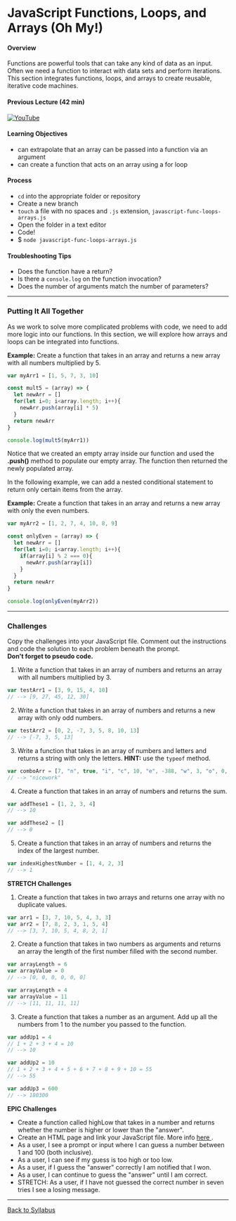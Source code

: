 # JavaScript Functions, Loops, and Arrays (Oh My!)

#### Overview
Functions are powerful tools that can take any kind of data as an input. Often we need a function to interact with data sets and perform iterations. This section integrates functions, loops, and arrays to create reusable, iterative code machines.

#### Previous Lecture (42 min)
[![YouTube](http://img.youtube.com/vi/V6pmC4ylFjk/0.jpg)](https://www.youtube.com/watch?v=V6pmC4ylFjk)

#### Learning Objectives
- can extrapolate that an array can be passed into a function via an argument
- can create a function that acts on an array using a for loop

#### Process
- `cd` into the appropriate folder or repository
- Create a new branch
- `touch` a file with no spaces and `.js` extension, `javascript-func-loops-arrays.js`
- Open the folder in a text editor
- Code!
- $ `node javascript-func-loops-arrays.js`

#### Troubleshooting Tips
- Does the function have a return?
- Is there a `console.log` on the function invocation?
- Does the number of arguments match the number of parameters?

---

### Putting It All Together
As we work to solve more complicated problems with code, we need to add more logic into our functions. In this section, we will explore how arrays and loops can be integrated into functions.

**Example:** Create a function that takes in an array and returns a new array with all numbers multiplied by 5.

```javascript
var myArr1 = [1, 5, 7, 3, 10]

const mult5 = (array) => {
  let newArr = []
  for(let i=0; i<array.length; i++){
    newArr.push(array[i] * 5)
  }
  return newArr
}

console.log(mult5(myArr1))
```

Notice that we created an empty array inside our function and used the **.push()** method to populate our empty array. The function then returned the newly populated array.

In the following example, we can add a nested conditional statement to return only certain items from the array.

**Example:** Create a function that takes in an array and returns a new array with only the even numbers.

```javascript
var myArr2 = [1, 2, 7, 4, 10, 8, 9]

const onlyEven = (array) => {
  let newArr = []
  for(let i=0; i<array.length; i++){
    if(array[i] % 2 === 0){
      newArr.push(array[i])
    }
  }
  return newArr
}

console.log(onlyEven(myArr2))
```

---

### Challenges
Copy the challenges into your JavaScript file. Comment out the instructions and code the solution to each problem beneath the prompt.  
**Don't forget to pseudo code.**

1. Write a function that takes in an array of numbers and returns an array with all numbers multiplied by 3.

```javascript
var testArr1 = [3, 9, 15, 4, 10]
// --> [9, 27, 45, 12, 30]
```

2. Write a function that takes in an array of numbers and returns a new array with only odd numbers.

```javascript
var testArr2 = [0, 2, -7, 3, 5, 8, 10, 13]
// --> [-7, 3, 5, 13]
```

3. Write a function that takes in an array of numbers and letters and returns a string with only the letters. **HINT:** use the `typeof` method.

```javascript
var comboArr = [7, "n", true, "i", "c", 10, "e", -388, "w", 3, "o", 0, "r", false, "k"]
// --> "nicework"
```

4. Create a function that takes in an array of numbers and returns the sum.

```javascript
var addThese1 = [1, 2, 3, 4]
// --> 10

var addThese2 = []
// --> 0
```

5. Create a function that takes in an array of numbers and returns the index of the largest number.

```javascript
var indexHighestNumber = [1, 4, 2, 3]
// --> 1
```

**STRETCH Challenges**
1. Create a function that takes in two arrays and returns one array with no duplicate values.

```javascript
var arr1 = [3, 7, 10, 5, 4, 3, 3]
var arr2 = [7, 8, 2, 3, 1, 5, 4]
// --> [3, 7, 10, 5, 4, 8, 2, 1]
```

2. Create a function that takes in two numbers as arguments and returns an array the length of the first number filled with the second number.

```javascript
var arrayLength = 6
var arrayValue = 0
// --> [0, 0, 0, 0, 0, 0]

var arrayLength = 4
var arrayValue = 11
// --> [11, 11, 11, 11]
```

3. Create a function that takes a number as an argument. Add up all the numbers from 1 to the number you passed to the function.

```javascript
var addUp1 = 4
// 1 + 2 + 3 + 4 = 10
// --> 10

var addUp2 = 10
// 1 + 2 + 3 + 4 + 5 + 6 + 7 + 8 + 9 + 10 = 55
// --> 55

var addUp3 = 600
// --> 180300
```

**EPIC Challenges**

- Create a function called highLow that takes in a number and returns whether the number is higher or lower than the "answer".
- Create an HTML page and link your JavaScript file. More info [ here ](../tools_and_resources/linking_html_and_javascript.md).
- As a user, I see a prompt or input where I can guess a number between 1 and 100 (both inclusive).
- As a user, I can see if my guess is too high or too low.
- As a user, if I guess the "answer" correctly I am notified that I won.
- As a user, I can continue to guess the "answer" until I am correct.
- STRETCH: As a user, if I have not guessed the correct number in seven tries I see a losing message.

---
[Back to Syllabus](../README.md#unit-one-javascript-foundations)
